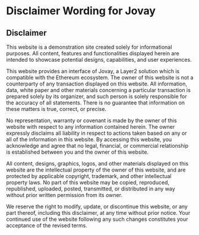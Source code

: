 # Disclaimer Wording for Jovay

## Disclaimer
This website is a demonstration site created solely for informational purposes. All content, features and functionalities displayed herein are intended to showcase potential designs, capabilities, and user experiences.

This website provides an interface of Jovay, a Layer2 solution which is compatible with the Ethereum ecosystem. The owner of this website is not a counterparty of any transaction displayed on this website. All information, data, white paper and other materials concerning a particular transaction is prepared solely by its organizer, and such person is solely responsible for the accuracy of all statements. There is no guarantee that information on these matters is true, correct, or precise.

No representation, warranty or covenant is made by the owner of this website with respect to any information contained herein. The owner expressly disclaims all liability in respect to actions taken based on any or all of the information in this website. By accessing this website, you acknowledge and agree that no legal, financial, or commercial relationship is established between you and the owner of this website.

All content, designs, graphics, logos, and other materials displayed on this website are the intellectual property of the owner of this website, and are protected by applicable copyright, trademark, and other intellectual property laws. No part of this website may be copied, reproduced, republished, uploaded, posted, transmitted, or distributed in any way without prior written permission from its owner.

We reserve the right to modify, update, or discontinue this website, or any part thereof, including this disclaimer, at any time without prior notice. Your continued use of the website following any such changes constitutes your acceptance of the revised terms.